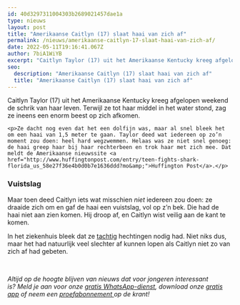 ```yaml
---
id: 40d3297311004303b2689021457dae1a
type: nieuws
layout: post
title: "Amerikaanse Caitlyn (17) slaat haai van zich af"
permalink: /nieuws/amerikaanse-caitlyn-17-slaat-haai-van-zich-af/
date: 2022-05-11T19:16:41.067Z
author: 7biA1WiYB
excerpt: "Caitlyn Taylor (17) uit het Amerikaanse Kentucky kreeg afgelopen weekend de schrik van haar leven. Terwijl ze tot haar middel in het water stond, zag ze ineens een enorm beest op zich afkomen.  "
seo:
  description: "Amerikaanse Caitlyn (17) slaat haai van zich af"
  title: "Amerikaanse Caitlyn (17) slaat haai van zich af"
---
```

Caitlyn Taylor (17) uit het Amerikaanse Kentucky kreeg afgelopen weekend de schrik van haar leven. Terwijl ze tot haar middel in het water stond, zag ze ineens een enorm beest op zich afkomen.  

    <p>Ze dacht nog even dat het een dolfijn was, maar al snel bleek het om een haai van 1,5 meter te gaan. Taylor deed wat iedereen op zo’n moment zou doen: heel hard wegzwemmen. Helaas was ze niet snel genoeg: de haai greep haar bij haar rechterbeen en trok haar met zich mee. Dat meldt de Amerikaanse nieuwssite <a href="http://www.huffingtonpost.com/entry/teen-fights-shark-florida_us_58e27f36e4b0d0b7e1636ddd?mo&amp;">Huffington Post</a>.</p>
<h3>Vuistslag</h3>
<p>Maar toen deed Caitlyn iets wat misschien <em>niet</em> iedereen zou doen: ze draaide zich om en gaf de haai een vuistslag, vol op z’n bek. Die had de haai niet aan zien komen. Hij droop af, en Caitlyn wist veilig aan de kant te komen.</p>
<p>In het ziekenhuis bleek dat ze <a href="https://www.facebook.com/OkaloosaSheriff/photos/a.388176488653.165529.281642818653/10155034047998654/?type=3&amp;theater">tachtig</a> hechtingen nodig had. Niet niks dus, maar het had natuurlijk veel slechter af kunnen lopen als Caitlyn niet zo van zich af had gebeten.</p>
<p> </p>
<p><em>Altijd op de hoogte blijven van nieuws dat voor jongeren interessant is? Meld je aan voor onze <a href="https://7dagen.netlify.app/whatsapp">gratis WhatsApp-dienst</a>, download onze <a href="https://7dagen.netlify.app/app">gratis app</a> of neem een <a href="https://abonneren.sevendays.nl/abonneren/abonnementen/ae/artikel">proefabonnement </a>op de krant!</em></p>  
